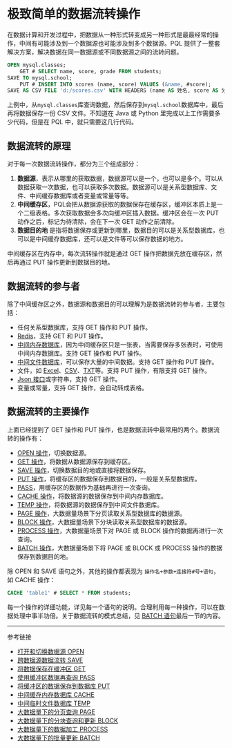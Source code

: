 # 极致简单的数据流转操作

在数据计算和开发过程中，把数据从一种形式转变成另一种形式是最最经常的操作，中间有可能涉及到一个数据源也可能涉及到多个数据源。PQL 提供了一整套解决方案，解决数据在同一数据源或不同数据源之间的流转问题。

```sql
OPEN mysql.classes;
    GET # SELECT name, score, grade FROM students;
SAVE TO mysql.school;
    PUT # INSERT INTO scores (name, score) VALUES (&name, #score);
SAVE AS CSV FILE 'd:/scores.csv' WITH HEADERS (name AS 姓名, score AS 分数);
```

上例中，从`mysql.classes`库查询数据，然后保存到`mysql.school`数据库中，最后再将数据保存一份 CSV 文件。不知道在 Java 或 Python 里完成以上工作需要多少代码，但是在 PQL 中，就只需要这几行代码。

## 数据流转的原理

对于每一次数据流转操作，都分为三个组成部分：

1. **数据源**，表示从哪里的获取数据，数据源可以是一个，也可以是多个。可以从数据获取一次数据，也可以获取多次数据。数据源可以是关系型数据库、文件、中间缓存数据库或者变量或常量等等。
2. **中间缓存区**，PQL会把从数据源获取的数据保存在缓存区，缓冲区本质上是一个二级表格。多次获取数据会多次向缓冲区插入数据。缓冲区会在一次 PUT 动作之后，标记为待清除，会在下一次 GET 动作之前清除。
3. **数据目的地** 是指将数据保存或更新到哪里，数据目的可以是关系型数据库，也可以是中间缓存数据库，还可以是文件等可以保存数据的地方。

中间缓存区在内存中，每次流转操作就是通过 GET 操作把数据先放在缓存区，然后再通过 PUT 操作更新到数据目的地。

## 数据流转的参与者

除了中间缓存区之外，数据源和数据目的可以理解为是数据流转的参与者，主要包括：

* 任何关系型数据库，支持 GET 操作和 PUT 操作。
* [Redis](/pql/redis.md)，支持 GET 和 PUT 操作。
* [中间内存数据库](/pql/cache.md)，因为中间缓存区只是一张表，当需要保存多张表时，可使用中间内存数据库。支持 GET 操作和 PUT 操作。
* [中间文件数据库](/pql/temp.md)，可以保存大量的中间数据。支持 GET 操作和 PUT 操作。
* 文件，如 [Excel](/pql/excel.md)、[CSV](/pql/csv.md)、[TXT](/pql/txt.md)等。支持 PUT 操作，有限支持 GET 操作。
* [Json 接口](/pql/request.md)或字符串，支持 GET 操作。
* 变量或常量，支持 GET 操作，会自动转成表格。


## 数据流转的主要操作

上面已经提到了 GET 操作和 PUT 操作，也是数据流转中最常用的两个。数据流转的操作有：

* [OPEN 操作](/pql/open.md)，切换数据源。
* [GET 操作](/pql/get.md)，将数据从数据源保存到缓存区。
* [SAVE 操作](/pql/save.md)，切换数据目的地或直接将数据保存。
* [PUT 操作](/pql/put.md)，将缓存区的数据保存到数据目的，一般是关系型数据库。
* [PASS](/pql/pass.md)，用缓存区的数据作为基础再进行一次查询。
* [CACHE 操作](/pql/cache.md)，将数据源的数据保存到中间内存数据库。
* [TEMP 操作](/pql/temp.md)，将数据源的数据保存到中间文件数据库。
* [PAGE 操作](/pql/page.md)，大数据量场景下分页读取关系型数据库的数据源。
* [BLOCK 操作](/pql/block.md)，大数据量场景下分块读取关系型数据库的数据源。
* [PROCESS 操作](/pql/process.md)，大数据量场景下对 PAGE 或 BLOCK 操作的数据再进行一次查询。
* [BATCH 操作](/pql/batch.md)，大数据量场景下将 PAGE 或 BLOCK 或 PROCESS 操作的数据保存到数据目的地。

除 OPEN 和 SAVE 语句之外，其他的操作都表现为 `操作名+参数+连接符#号+语句`，如 CACHE 操作：

```sql
CACHE 'table1' # SELECT * FROM students;
```

每一个操作的详细功能，详见每一个语句的说明。合理利用每一种操作，可以在数据处理中事半功倍。关于数据流转的模式总结，见 [BATCH 语句](/pql/batch.md)最后一节的内容。

---
参考链接

* [打开和切换数据源 OPEN](/pql/open.md)
* [跨数据源数据流转 SAVE](/pql/save.md)
* [将数据保存在缓冲区 GET](/pql/get.md)
* [使用缓冲区数据再查询 PASS](/pql/pass.md)
* [将缓冲区的数据保存到数据库 PUT](/pql/put.md)
* [中间缓存内存数据库 CACHE](/pql/cache.md)
* [中间临时文件数据库 TEMP](/pql/temp.md)
* [大数据量下的分页查询 PAGE](/pql/page.md)
* [大数据量下的分块查询和更新 BLOCK](/pql/block.md)
* [大数据量下的数据加工 PROCESS](/pql/process.md)
* [大数据量下的批量更新 BATCH](/pql/batch.md)